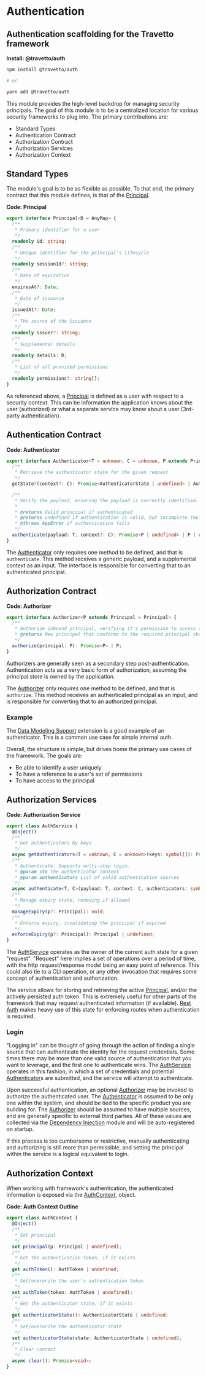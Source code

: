 <!-- This file was generated by @travetto/doc and should not be modified directly -->
<!-- Please modify https://github.com/travetto/travetto/tree/main/module/auth/DOC.tsx and execute "npx trv doc" to rebuild -->
# Authentication

## Authentication scaffolding for the Travetto framework

**Install: @travetto/auth**
```bash
npm install @travetto/auth

# or

yarn add @travetto/auth
```

This module provides the high-level backdrop for managing security principals.  The goal of this module is to be a centralized location for various security frameworks to plug into.  The primary contributions are:
   *  Standard Types
   *  Authentication Contract
   *  Authorization Contract
   *  Authorization Services
   *  Authorization Context

## Standard Types
The module's goal is to be as flexible as possible.  To that end, the primary contract that this module defines, is that of the [Principal](https://github.com/travetto/travetto/tree/main/module/auth/src/types/principal.ts#L8).

**Code: Principal**
```typescript
export interface Principal<D = AnyMap> {
  /**
   * Primary identifier for a user
   */
  readonly id: string;
  /**
   * Unique identifier for the principal's lifecycle
   */
  readonly sessionId?: string;
  /**
   * Date of expiration
   */
  expiresAt?: Date;
  /**
   * Date of issuance
   */
  issuedAt?: Date;
  /**
   * The source of the issuance
   */
  readonly issuer?: string;
  /**
   * Supplemental details
   */
  readonly details: D;
  /**
   * List of all provided permissions
   */
  readonly permissions?: string[];
}
```

As referenced above, a [Principal](https://github.com/travetto/travetto/tree/main/module/auth/src/types/principal.ts#L8) is defined as a user with respect to a security context. This can be information the application knows about the user (authorized) or what a separate service may know about a user (3rd-party authentication).

## Authentication Contract

**Code: Authenticator**
```typescript
export interface Authenticator<T = unknown, C = unknown, P extends Principal = Principal> {
  /**
   * Retrieve the authenticator state for the given request
   */
  getState?(context?: C): Promise<AuthenticatorState | undefined> | AuthenticatorState | undefined;

  /**
   * Verify the payload, ensuring the payload is correctly identified.
   *
   * @returns Valid principal if authenticated
   * @returns undefined if authentication is valid, but incomplete (multi-step)
   * @throws AppError if authentication fails
   */
  authenticate(payload: T, context?: C): Promise<P | undefined> | P | undefined;
}
```

The [Authenticator](https://github.com/travetto/travetto/tree/main/module/auth/src/types/authenticator.ts#L9) only requires one method to be defined, and that is `authenticate`. This method receives a generic payload, and a supplemental context as an input. The interface is responsible for converting that to an authenticated principal.

## Authorization Contract

**Code: Authorizer**
```typescript
export interface Authorizer<P extends Principal = Principal> {
  /**
   * Authorize inbound principal, verifying it's permission to access the system.
   * @returns New principal that conforms to the required principal shape
   */
  authorize(principal: P): Promise<P> | P;
}
```

Authorizers are generally seen as a secondary step post-authentication. Authentication acts as a very basic form of authorization, assuming the principal store is owned by the application. 

The [Authorizer](https://github.com/travetto/travetto/tree/main/module/auth/src/types/authorizer.ts#L8) only requires one method to be defined, and that is `authorize`. This method receives an authenticated principal as an input, and is responsible for converting that to an authorized principal.

### Example
The [Data Modeling Support](https://github.com/travetto/travetto/tree/main/module/model#readme "Datastore abstraction for core operations.") extension is a good example of an authenticator. This is a common use case for simple internal auth. 

Overall, the structure is simple, but drives home the primary use cases of the framework. The goals are:
   *  Be able to identify a user uniquely
   *  To have a reference to a user's set of permissions
   *  To have access to the principal

## Authorization Services

**Code: Authorization Service**
```typescript
export class AuthService {
  @Inject()
  /**
   * Get authenticators by keys
   */
  async getAuthenticators<T = unknown, C = unknown>(keys: symbol[]): Promise<Authenticator<T, C>[]>;
  /**
   * Authenticate. Supports multi-step login.
   * @param ctx The authenticator context
   * @param authenticators List of valid authentication sources
   */
  async authenticate<T, C>(payload: T, context: C, authenticators: symbol[]): Promise<Principal | undefined>;
  /**
   * Manage expiry state, renewing if allowed
   */
  manageExpiry(p?: Principal): void;
  /**
   * Enforce expiry, invalidating the principal if expired
   */
  enforceExpiry(p?: Principal): Principal | undefined;
}
```

The [AuthService](https://github.com/travetto/travetto/tree/main/module/auth/src/service.ts#L13) operates as the owner of the current auth state for a given "request". "Request" here implies a set of operations over a period of time, with the http request/response model being an easy point of reference.  This could also tie to a CLI operation, or any other invocation that requires some concept of authentication and authorization. 

The service allows for storing and retrieving the active [Principal](https://github.com/travetto/travetto/tree/main/module/auth/src/types/principal.ts#L8), and/or the actively persisted auth token.  This is extremely useful for other parts of the framework that may request authenticated information (if available).  [Rest Auth](https://github.com/travetto/travetto/tree/main/module/auth-rest#readme "Rest authentication integration support for the Travetto framework") makes heavy use of this state for enforcing routes when authentication is required. 

### Login
"Logging in" can be thought of going through the action of finding a single source that can authenticate the identity for the request credentials.  Some times there may be more than one valid source of authentication that you want to leverage, and the first one to authenticate wins. The [AuthService](https://github.com/travetto/travetto/tree/main/module/auth/src/service.ts#L13) operates in this fashion, in which a set of credentials and potential [Authenticator](https://github.com/travetto/travetto/tree/main/module/auth/src/types/authenticator.ts#L9)s are submitted, and the service will attempt to authenticate.  

Upon successful authentication, an optional [Authorizer](https://github.com/travetto/travetto/tree/main/module/auth/src/types/authorizer.ts#L8) may be invoked to authorize the authenticated user.  The [Authenticator](https://github.com/travetto/travetto/tree/main/module/auth/src/types/authenticator.ts#L9) is assumed to be only one within the system, and should be tied to the specific product you are building for.  The [Authorizer](https://github.com/travetto/travetto/tree/main/module/auth/src/types/authorizer.ts#L8) should be assumed to have multiple sources, and are generally specific to external third parties.  All of these values are collected via the [Dependency Injection](https://github.com/travetto/travetto/tree/main/module/di#readme "Dependency registration/management and injection support.") module and will be auto-registered on startup. 

If this process is too cumbersome or restrictive, manually authenticating and authorizing is still more than permissible, and setting the principal within the service is a logical equivalent to login.

## Authorization Context
When working with framework's authentication, the authenticated information is exposed via the [AuthContext](https://github.com/travetto/travetto/tree/main/module/auth/src/context.ts#L15), object. 

**Code: Auth Context Outline**
```typescript
export class AuthContext {
  @Inject()
  /**
   * Set principal
   */
  set principal(p: Principal | undefined);
  /**
   * Get the authentication token, if it exists
   */
  get authToken(): AuthToken | undefined;
  /**
   * Set/overwrite the user's authentication token
   */
  set authToken(token: AuthToken | undefined);
  /**
   * Get the authenticator state, if it exists
   */
  get authenticatorState(): AuthenticatorState | undefined;
  /**
   * Set/overwrite the authenticator state
   */
  set authenticatorState(state: AuthenticatorState | undefined);
  /**
   * Clear context
   */
  async clear(): Promise<void>;
}
```
